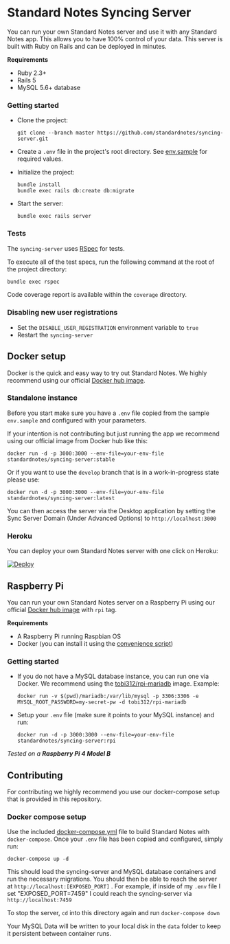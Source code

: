 # Standard Notes Syncing Server

You can run your own Standard Notes server and use it with any Standard Notes app. This allows you to have 100% control of your data. This server is built with Ruby on Rails and can be deployed in minutes.

**Requirements**

- Ruby 2.3+
- Rails 5
- MySQL 5.6+ database

### Getting started

- Clone the project:

	```
	git clone --branch master https://github.com/standardnotes/syncing-server.git
	```

- Create a `.env` file in the project's root directory. See [env.sample](env.sample) for required values.

- Initialize the project:

	```
	bundle install
	bundle exec rails db:create db:migrate
	```

- Start the server:

	```
	bundle exec rails server
	```

### Tests

The `syncing-server` uses [RSpec](http://rspec.info) for tests.

To execute all of the test specs, run the following command at the root of the project directory:

```bash
bundle exec rspec
```

Code coverage report is available within the `coverage` directory.

### Disabling new user registrations

- Set the `DISABLE_USER_REGISTRATION` environment variable to `true`
- Restart the `syncing-server`

## Docker setup

Docker is the quick and easy way to try out Standard Notes. We highly recommend using our official [Docker hub image](https://hub.docker.com/repository/docker/standardnotes/syncing-server).

### Standalone instance

Before you start make sure you have a `.env` file copied from the sample `env.sample` and configured with your parameters.

If your intention is not contributing but just running the app we recommend using our official image from Docker hub like this:
```
docker run -d -p 3000:3000 --env-file=your-env-file standardnotes/syncing-server:stable
```

Or if you want to use the `develop` branch that is in a work-in-progress state please use:
```
docker run -d -p 3000:3000 --env-file=your-env-file standardnotes/syncing-server:latest
```

You can then access the server via the Desktop application by setting the Sync Server Domain (Under Advanced Options) to `http://localhost:3000`

### Heroku

You can deploy your own Standard Notes server with one click on Heroku:

[![Deploy](https://www.herokucdn.com/deploy/button.svg)](https://heroku.com/deploy)

## Raspberry Pi

You can run your own Standard Notes server on a Raspberry Pi using our official [Docker hub image](https://hub.docker.com/repository/docker/standardnotes/syncing-server) with `rpi` tag.

**Requirements**

- A Raspberry Pi running Raspbian OS
- Docker (you can install it using the [convenience script](https://docs.docker.com/install/linux/docker-ce/debian/#install-using-the-convenience-script))

### Getting started

- If you do not have a MySQL database instance, you can run one via Docker. We recommend using the [tobi312/rpi-mariadb](https://hub.docker.com/r/tobi312/rpi-mariadb) image. Example:
  ```
  docker run -v $(pwd)/mariadb:/var/lib/mysql -p 3306:3306 -e MYSQL_ROOT_PASSWORD=my-secret-pw -d tobi312/rpi-mariadb
  ```

- Setup your `.env` file (make sure it points to your MySQL instance) and run:
	```
  docker run -d -p 3000:3000 --env-file=your-env-file standardnotes/syncing-server:rpi
	```

*Tested on a **Raspberry Pi 4 Model B***

## Contributing

For contributing we highly recommend you use our docker-compose setup that is provided in this repository.

### Docker compose setup

Use the included [docker-compose.yml](docker-compose.yml) file to build Standard Notes with `docker-compose`. Once your `.env` file has been copied and configured, simply run:

```
docker-compose up -d
```

This should load the syncing-server and MySQL database containers and run the necessary migrations. You should then be able to reach the server at `http://localhost:[EXPOSED_PORT]` . For example, if inside of my `.env` file I set "EXPOSED_PORT=7459" I could reach the syncing-server via `http://localhost:7459`

To stop the server, `cd` into this directory again and run `docker-compose down`

Your MySQL Data will be written to your local disk in the `data` folder to keep it persistent between container runs.
